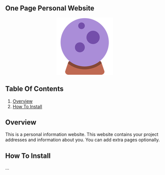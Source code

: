 ## One Page Personal Website

<p align="center">
    <a href="https://bba2han.github.io/">
        <img 
        src="/logo.png">
    </a>
</p>

## Table Of Contents
1. [Overview](#overview)
2. [How To Install](#how-to-install)

## Overview
This is a personal information website. This website contains your project addresses and information about you. You can add extra pages optionally.

## How To Install
...
